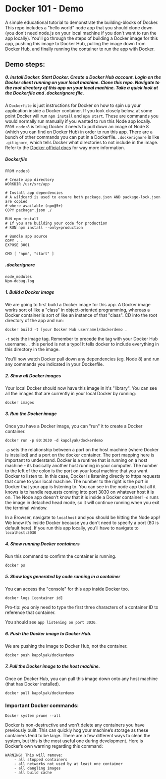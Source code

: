 # Docker 101 - Demo

A simple educational tutorial to demonstrate the building-blocks of Docker. This repo includes a "hello world" node app that you should clone down (you don't need node.js on your local machine if you don't want to run the app locally). You'll go through the steps of building a Docker image for this app, pushing this image to Docker Hub, pulling the image down from Docker Hub, and finally running the container to run the app with Docker. 

## Demo steps:

##### 0. Install Docker. Start Docker. Create a Docker Hub account. Login on the Docker client running on your local machine. Clone this repo. Navigate to the root directory of this app on your local machine. Take a quick look at the Dockerfile and .dockerignore file. 

A `Dockerfile` is just instructions for Docker on how to spin up your application inside a Docker container. If you look closely below, at some point Docker will run `npm install` and `npm start`. These are commands you would normally run manually if you wanted to run this Node app locally. `FROM node:8` is telling Docker it needs to pull down an image of Node 8 (which you can find on Docker Hub) in order to run this app. There are a bunch of other commands you can put in a Dockerfile.  `.dockerignore` is like `.gitignore`, which tells Docker what directories to not include in the image. Refer to the [Docker official docs](https://docs.docker.com/get-started/) for way more information. 

##### Dockerfile

```
FROM node:8

# Create app directory
WORKDIR /usr/src/app

# Install app dependencies
# A wildcard is used to ensure both package.json AND package-lock.json are copied
# where available (npm@5+)
COPY package*.json ./

RUN npm install
# If you are building your code for production
# RUN npm install --only=production

# Bundle app source
COPY . .
EXPOSE 3001

CMD [ "npm", "start" ]
```

##### .dockerignore

```
node_modules
Npm-debug.log
```

##### 1. Build a Docker image
We are going to first build a Docker image for this app. A Docker image works sort of like a "class" in object-oriented programming, whereas a Docker container is sort of like an instance of that "class". CD into the root directory of the app and run: 
```
docker build -t [your Docker Hub username]/dockerdemo .
```

`-t` sets the image tag. Remember to precede the tag with your Docker Hub username. 
`.` this period is not a typo! It tells docker to include everything in this directory in the image. 

You'll now watch Docker pull down any dependencies (eg. Node 8) and run any commands you indicated in your Dockerfile. 

##### 2. Show all Docker images

Your local Docker should now have this image in it's "library". You can see all the images that are currently in your local Docker by running:
```
docker images
```

##### 3. Run the Docker image
Once you have a Docker image, you can "run" it to create a Docker container.
```
docker run -p 80:3030 -d kapolyak/dockerdemo
```

`-p` sets the relationship between a port on the host machine (where Docker is installed) and a port on the docker container. 
The port mapping here is important to understand. Docker is a runtime that is running on a host machine - its basically another host running in your computer. The number to the left of the colon is the port on your local machine that you want Docker to listen to. In this case, Docker is listening directly to https requests that come to your local machine. The number to the right is the port in Docker that your app is listening to. You can see in the node app that all it knows is to handle requests coming into port 3030 on whatever host it is on. The Node app doesn't know that it is inside a Docker container!
`-d` runs the image in detached head mode, so it will continue running when you exit the terminal window.

In a Browser, navigate to `localhost` and you should be hitting the Node app! We know it's inside Docker because you don't need to specify a port (80 is default here). If you run this app locally, you'll have to navigate to `localhost:3030`

##### 4. Show running Docker containers
Run this command to confirm the container is running.
```
docker ps
```

##### 5. Show logs generated by code running in a container
You can access the "console" for this app inside Docker too.  
```
docker logs [container id]
```

Pro-tip: you only need to type the first three characters of a container ID to reference that container. 

You should see `app listening on port 3030`. 

##### 6. Push the Docker image to Docker Hub.
We are pushing the image to Docker Hub, not the container.
```
docker push kapolyak/dockerdemo
```

##### 7. Pull the Docker image to the host machine.
Once on Docker Hub, you can pull this image down onto any host machine (that has Docker installed). 
```
docker pull kapolyak/dockerdemo
```

### Important Docker commands:

```
Docker system prune --all
```

Docker is non-destructive and won’t delete any containers you have previously built. This can quickly hog your machine’s storage as these containers tend to be large. There are a few different ways to clean the system, but this is the most useful one during development. Here is Docker’s own warning regarding this command:

	WARNING! This will remove:
		- all stopped containers
		- all networks not used by at least one container
		- all dangling images
		- all build cache
